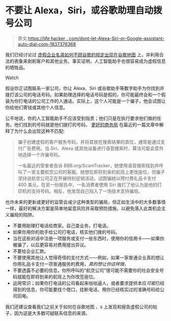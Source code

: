 # 不要让 Alexa，Siri，或谷歌助理自动拨号公司

> 原文:[https://life hacker . com/dont-let-Alexa-Siri-or-Google-assistant-auto-dial-com-1837376368](https://lifehacker.com/dont-let-alexa-siri-or-google-assistant-auto-dial-com-1837376368)

我们已经讨论过 [虚假企业名录如何不顾谷歌的规定出现在谷歌地图](https://lifehacker.com/how-to-find-and-report-fake-businesses-on-google-maps-1835733238) 上，并利用合法的表象来剥削客户和其他业务。事实证明，人工智能助手也很容易成为虚假信息的牺牲品。

Watch

假设你正试图联系一家公司，你让 Alexa、Siri 或谷歌助手等数字助手为你找到并拨打该公司的电话号码。如果助理选择的电话号码是假的，你可能最终会和一个假装为你打电话的公司工作的人通话。实际上，这个人可能是一个骗子，他会试图让你给他们寄钱或其他个人信息。

公平地说，你的人工智能助手不应该受到指责；他们只是在执行要求他们做的任务。他们找到的号码就是他们拨打的号码。 [更好的商务局](https://www.bbb.org/article/news-releases/20523-scam-alert-using-voice-search-use-caution-when-asking-for-auto-dial) 在最近的一篇文章中解释了为什么会出现这种不匹配:

> 骗子创建虚假的客户服务号码，并将其放在搜索结果的首位，通常是通过支付广告费用。当 Siri、Alexa 或其他设备进行语音搜索时，算法可能会意外地选择一个诈骗号码。
> 
> 一名最近的受害者告诉 BBB.org/ScamTracker，她使用语音搜索找到并呼叫了一家主要航空公司的客服。她想在即将到来的航班上更改座位，但骗子坚持说航空公司正在开展特别促销活动，试图骗她以预付费礼品卡支付 400 美元。在另一份报告中，一名消费者使用 Siri 拨打了他认为是他的打印机的支持号码。相反，他发现自己陷入了一场技术支持骗局。

也许未来的更新或更好的监管会减少这种类型的骗局，但正如生活中的大多数事情一样，最好的解决方案是简单地留意风险并采取预防措施，以避免落入此类机会主义骗局的陷阱。

*   不要用助理打电话给商家。自己查业务，打电话。
*   如果你用你的助手给公司打电话，核实他们拨的号码。
*   当在这些对话中注册一项服务或支付一些东西时，使用你的信用卡——如果你被骗了，以后更容易对费用提出异议。
*   不要给企业汇款。
*   不要使用其他让人觉得奇怪的支付方式——例如，如果一家普通企业真的想让你用礼品卡支付一项普通服务的费用，*真的想让你这样做。*
*   不要透露不必要的信息。你所呼叫的“航空公司”很可能不需要你的社会安全号码就能在即将到来的航班上为你改签座位。
*   运用常识；如果你打电话的公司看起来咄咄逼人，或者要求提供本应*可能*已经得到的信息，你可能要找个借口，挂断电话，用你已经核实过的准确号码给公司回电。

我们还建议查看我们之前关于如何在谷歌地图 、s 上发现和报告虚假公司的帖子，因为这是大多数可疑联系信息的来源。